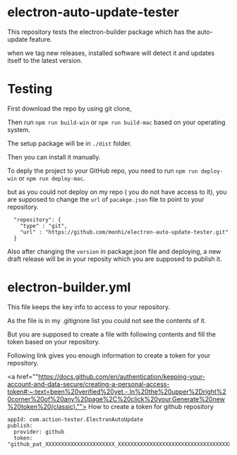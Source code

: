 # electron-auto-update-tester

This repository tests the electron-builder package which has the auto-update feature. 

when we tag new releases, installed software will detect it and updates itself to the latest version.

# Testing

First download the repo by using git clone,

Then run `npm run build-win` or `npm run build-mac` based on your operating system.

The setup package will be in `./dist` folder.

Then you can install it manually. 

To deply the project to your GitHub repo, you need to run `npm run deploy-win` or `npm run deploy-mac`.

but as you could not deploy on my repo ( you do not have access to it), you are supposed to change the `url` of `pacakge.json` file to point to your repository.

```
  "repository": {
    "type" : "git",
    "url" : "https://github.com/monhi/electron-auto-update-tester.git"
  }  
```

Also after changing the `version` in package.json file and deploying, a new draft release will be in your reposity which you are supposed to publish it. 

# electron-builder.yml

This file keeps the key info to access to your repository.

As the file is in my .gitignore list you could not see the contents of it.

But you are supposed to create a file with following contents and fill the token based on your repository.

Following link gives you enough information to create a token for your repository.

<a href=""https://docs.github.com/en/authentication/keeping-your-account-and-data-secure/creating-a-personal-access-token#:~:text=been%20verified%20yet.-,In%20the%20upper%2Dright%20corner%20of%20any%20page%2C%20click%20your,Generate%20new%20token%20(classic)."">
How to create a token for github repository
</a>




```
appId: com.action-tester.ElectronAutoUpdate
publish:
  provider: github
  token: "github_pat_XXXXXXXXXXXXXXXXXXXXXX_XXXXXXXXXXXXXXXXXXXXXXXXXXXXXXXXXXXXXXXXXXXXXXXXXXXX"
```